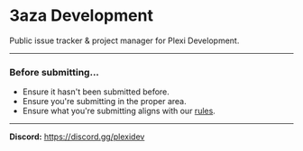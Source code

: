 # 3aza Development
Public issue tracker &amp; project manager for Plexi Development.

---

### Before submitting...
- Ensure it hasn't been submitted before.
- Ensure you're submitting in the proper area.
- Ensure what you're submitting aligns with our [rules](https://discord.gg/plexidev).

---

**Discord:** https://discord.gg/plexidev
